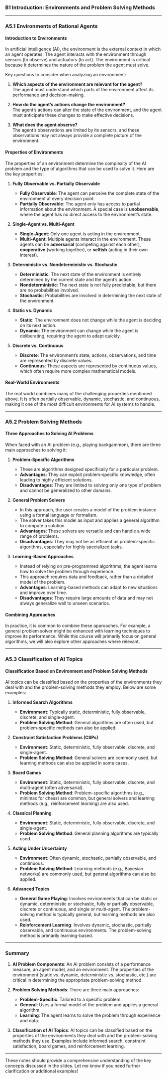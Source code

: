 ### B1	Introduction: Environments and Problem Solving Methods

---

### **A5.1 Environments of Rational Agents**

#### **Introduction to Environments**
In artificial intelligence (AI), the environment is the external context in which an agent operates. The agent interacts with the environment through sensors (to observe) and actuators (to act). The environment is critical because it determines the nature of the problem the agent must solve. 

Key questions to consider when analyzing an environment:
1. **Which aspects of the environment are relevant for the agent?**  
   The agent must understand which parts of the environment affect its performance and decision-making.
   
2. **How do the agent’s actions change the environment?**  
   The agent’s actions can alter the state of the environment, and the agent must anticipate these changes to make effective decisions.
   
3. **What does the agent observe?**  
   The agent’s observations are limited by its sensors, and these observations may not always provide a complete picture of the environment.

#### **Properties of Environments**
The properties of an environment determine the complexity of the AI problem and the type of algorithms that can be used to solve it. Here are the key properties:

1. **Fully Observable vs. Partially Observable**  
   - **Fully Observable**: The agent can perceive the complete state of the environment at every decision point.  
   - **Partially Observable**: The agent only has access to partial information about the environment. A special case is **unobservable**, where the agent has no direct access to the environment’s state.

2. **Single-Agent vs. Multi-Agent**  
   - **Single-Agent**: Only one agent is acting in the environment.  
   - **Multi-Agent**: Multiple agents interact in the environment. These agents can be **adversarial** (competing against each other), **cooperative** (working together), or **selfish** (acting in their own interest).

3. **Deterministic vs. Nondeterministic vs. Stochastic**  
   - **Deterministic**: The next state of the environment is entirely determined by the current state and the agent’s action.  
   - **Nondeterministic**: The next state is not fully predictable, but there are no probabilities involved.  
   - **Stochastic**: Probabilities are involved in determining the next state of the environment.

4. **Static vs. Dynamic**  
   - **Static**: The environment does not change while the agent is deciding on its next action.  
   - **Dynamic**: The environment can change while the agent is deliberating, requiring the agent to adapt quickly.

5. **Discrete vs. Continuous**  
   - **Discrete**: The environment’s state, actions, observations, and time are represented by discrete values.  
   - **Continuous**: These aspects are represented by continuous values, which often require more complex mathematical models.

#### **Real-World Environments**
The real world combines many of the challenging properties mentioned above. It is often partially observable, dynamic, stochastic, and continuous, making it one of the most difficult environments for AI systems to handle.

---

### **A5.2 Problem Solving Methods**

#### **Three Approaches to Solving AI Problems**
When faced with an AI problem (e.g., playing backgammon), there are three main approaches to solving it:

1. **Problem-Specific Algorithms**  
   - These are algorithms designed specifically for a particular problem.  
   - **Advantages**: They can exploit problem-specific knowledge, often leading to highly efficient solutions.  
   - **Disadvantages**: They are limited to solving only one type of problem and cannot be generalized to other domains.

2. **General Problem Solvers**  
   - In this approach, the user creates a model of the problem instance using a formal language or formalism.  
   - The solver takes this model as input and applies a general algorithm to compute a solution.  
   - **Advantages**: These solvers are versatile and can handle a wide range of problems.  
   - **Disadvantages**: They may not be as efficient as problem-specific algorithms, especially for highly specialized tasks.

3. **Learning-Based Approaches**  
   - Instead of relying on pre-programmed algorithms, the agent learns how to solve the problem through experience.  
   - This approach requires data and feedback, rather than a detailed model of the problem.  
   - **Advantages**: Learning-based methods can adapt to new situations and improve over time.  
   - **Disadvantages**: They require large amounts of data and may not always generalize well to unseen scenarios.

#### **Combining Approaches**
In practice, it is common to combine these approaches. For example, a general problem solver might be enhanced with learning techniques to improve its performance. While this course will primarily focus on general algorithms, we will also explore other approaches where relevant.

---

### **A5.3 Classification of AI Topics**

#### **Classification Based on Environment and Problem Solving Methods**
AI topics can be classified based on the properties of the environments they deal with and the problem-solving methods they employ. Below are some examples:

1. **Informed Search Algorithms**  
   - **Environment**: Typically static, deterministic, fully observable, discrete, and single-agent.  
   - **Problem Solving Method**: General algorithms are often used, but problem-specific methods can also be applied.

2. **Constraint Satisfaction Problems (CSPs)**  
   - **Environment**: Static, deterministic, fully observable, discrete, and single-agent.  
   - **Problem Solving Method**: General solvers are commonly used, but learning methods can also be applied in some cases.

3. **Board Games**  
   - **Environment**: Static, deterministic, fully observable, discrete, and multi-agent (often adversarial).  
   - **Problem Solving Method**: Problem-specific algorithms (e.g., minimax for chess) are common, but general solvers and learning methods (e.g., reinforcement learning) are also used.

4. **Classical Planning**  
   - **Environment**: Static, deterministic, fully observable, discrete, and single-agent.  
   - **Problem Solving Method**: General planning algorithms are typically used.

5. **Acting Under Uncertainty**  
   - **Environment**: Often dynamic, stochastic, partially observable, and continuous.  
   - **Problem Solving Method**: Learning methods (e.g., Bayesian networks) are commonly used, but general algorithms can also be applied.

6. **Advanced Topics**  
   - **General Game Playing**: Involves environments that can be static or dynamic, deterministic or stochastic, fully or partially observable, discrete or continuous, and single or multi-agent. The problem-solving method is typically general, but learning methods are also used.  
   - **Reinforcement Learning**: Involves dynamic, stochastic, partially observable, and continuous environments. The problem-solving method is primarily learning-based.

---

### **Summary**

1. **AI Problem Components**: An AI problem consists of a performance measure, an agent model, and an environment. The properties of the environment (static vs. dynamic, deterministic vs. stochastic, etc.) are critical in determining the appropriate problem-solving method.

2. **Problem Solving Methods**: There are three main approaches:  
   - **Problem-Specific**: Tailored to a specific problem.  
   - **General**: Uses a formal model of the problem and applies a general algorithm.  
   - **Learning**: The agent learns to solve the problem through experience and data.

3. **Classification of AI Topics**: AI topics can be classified based on the properties of the environments they deal with and the problem-solving methods they use. Examples include informed search, constraint satisfaction, board games, and reinforcement learning.

---

These notes should provide a comprehensive understanding of the key concepts discussed in the slides. Let me know if you need further clarification or additional examples!
